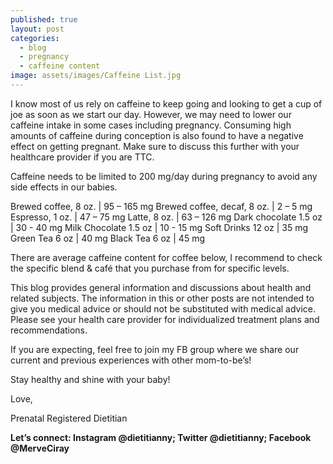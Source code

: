 ```yaml
---
published: true
layout: post
categories:
  - blog
  - pregnancy
  - caffeine content
image: assets/images/Caffeine List.jpg
---
```


I know most of us rely on caffeine to keep going and looking to get a cup of joe as soon as we start our day. However, we may need to lower our caffeine intake in some cases including pregnancy. Consuming high amounts of caffeine during conception is also found to have a negative effect on getting pregnant. Make sure to discuss this further with your healthcare provider if you are TTC.

Caffeine needs to be limited to 200 mg/day during pregnancy to avoid any side effects in our babies.

Brewed coffee, 8 oz.  |  95 – 165 mg
Brewed coffee, decaf, 8 oz.  |  2 – 5 mg
Espresso, 1 oz.  |  47 – 75 mg
Latte, 8 oz.  |  63 – 126 mg
Dark chocolate 1.5 oz | 30 - 40 mg
Milk Chocolate 1.5 oz | 10 - 15 mg
Soft Drinks 12 oz | 35 mg
Green Tea 6 oz | 40 mg
Black Tea 6 oz | 45 mg


There are average caffeine content for coffee below, I recommend to check the specific blend & café that you purchase from for specific levels.

This blog provides general information and discussions about health and related subjects. The information in this or other posts are not intended to give you medical advice or should not be substituted with medical advice. Please see your health care provider for individualized treatment plans and recommendations.

If you are expecting, feel free to join my FB group where we share our current and previous experiences with other mom-to-be’s! 

Stay healthy and shine with your baby!

Love,

Prenatal Registered Dietitian


**Let’s connect: Instagram @dietitianny; Twitter @dietitianny; Facebook @MerveCiray**

